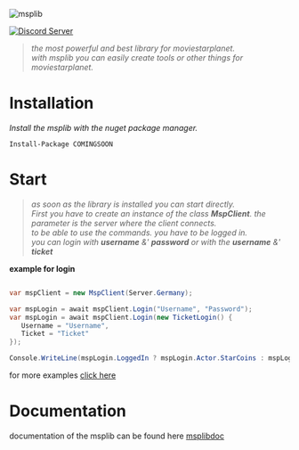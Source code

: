 
![msplib](https://files.catbox.moe/lq201t.jpg)

[![Discord Server](https://img.shields.io/discord/708318629112053841?color=darkcyan&label=Discord&logo=Discord&logoColor=white&style=flat-square)](discord.gg/dolo) 

> *the most powerful and best library for moviestarplanet.*   
> *with msplib you can easily create tools or other things for moviestarplanet.* 

# Installation

*Install the msplib with the nuget package manager.*

```
Install-Package COMINGSOON
```

# Start

> *as soon as the library is installed you can start directly.*  
> *First you have to create an instance of the class **MspClient**. the parameter is the server where the client connects.*  
> *to be able to use the commands. you have to be logged in.*   
> *you can login with **username** &' **password** or with the **username** &' **ticket***

**example for login**

```cs

var mspClient = new MspClient(Server.Germany);

var mspLogin = await mspClient.Login("Username", "Password");
var mspLogin = await mspClient.Login(new TicketLogin() {
   Username = "Username",
   Ticket = "Ticket"
});

Console.WriteLine(mspLogin.LoggedIn ? mspLogin.Actor.StarCoins : mspLogin.Status);

```

for more examples [click here](https://github.com/cydolo/mspLib/tree/master/msp)

# Documentation

documentation of the msplib can be found here [msplibdoc](https://msplib.cbkdz.eu)

